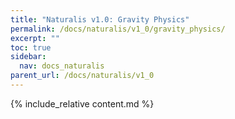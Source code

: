 ```yaml
---
title: "Naturalis v1.0: Gravity Physics"
permalink: /docs/naturalis/v1_0/gravity_physics/
excerpt: ""
toc: true
sidebar:
  nav: docs_naturalis
parent_url: /docs/naturalis/v1_0
---
```


{% include_relative content.md %}
